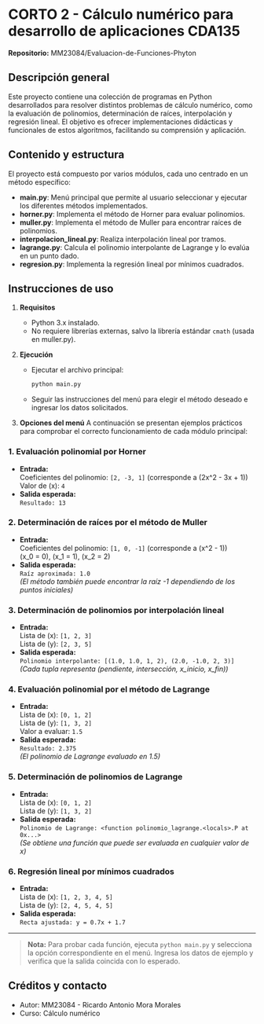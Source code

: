 # CORTO 2 -  Cálculo numérico para desarrollo de aplicaciones CDA135

**Repositorio:** MM23084/Evaluacion-de-Funciones-Phyton

## Descripción general

Este proyecto contiene una colección de programas en Python desarrollados para resolver distintos problemas de cálculo numérico, como la evaluación de polinomios, determinación de raíces, interpolación y regresión lineal. El objetivo es ofrecer implementaciones didácticas y funcionales de estos algoritmos, facilitando su comprensión y aplicación.

## Contenido y estructura

El proyecto está compuesto por varios módulos, cada uno centrado en un método específico:

- **main.py**: Menú principal que permite al usuario seleccionar y ejecutar los diferentes métodos implementados.
- **horner.py**: Implementa el método de Horner para evaluar polinomios.
- **muller.py**: Implementa el método de Muller para encontrar raíces de polinomios.
- **interpolacion_lineal.py**: Realiza interpolación lineal por tramos.
- **lagrange.py**: Calcula el polinomio interpolante de Lagrange y lo evalúa en un punto dado.
- **regresion.py**: Implementa la regresión lineal por mínimos cuadrados.

## Instrucciones de uso

1. **Requisitos**
   - Python 3.x instalado.
   - No requiere librerías externas, salvo la librería estándar `cmath` (usada en muller.py).
   
2. **Ejecución**
   - Ejecutar el archivo principal:
     ```bash
     python main.py
     ```
   - Seguir las instrucciones del menú para elegir el método deseado e ingresar los datos solicitados.

3. **Opciones del menú**
 A continuación se presentan ejemplos prácticos para comprobar el correcto funcionamiento de cada módulo principal:

### 1. Evaluación polinomial por Horner

- **Entrada:**  
  Coeficientes del polinomio: `[2, -3, 1]` (corresponde a \(2x^2 - 3x + 1\))  
  Valor de \(x\): `4`
- **Salida esperada:**  
  `Resultado: 13`

### 2. Determinación de raíces por el método de Muller

- **Entrada:**  
  Coeficientes del polinomio: `[1, 0, -1]` (corresponde a \(x^2 - 1\))  
  \(x_0 = 0\), \(x_1 = 1\), \(x_2 = 2\)
- **Salida esperada:**  
  `Raíz aproximada: 1.0`  
  *(El método también puede encontrar la raíz -1 dependiendo de los puntos iniciales)*

### 3. Determinación de polinomios por interpolación lineal

- **Entrada:**  
  Lista de \(x\): `[1, 2, 3]`  
  Lista de \(y\): `[2, 3, 5]`
- **Salida esperada:**  
  `Polinomio interpolante: [(1.0, 1.0, 1, 2), (2.0, -1.0, 2, 3)]`  
  *(Cada tupla representa (pendiente, intersección, x_inicio, x_fin))*

### 4. Evaluación polinomial por el método de Lagrange

- **Entrada:**  
  Lista de \(x\): `[0, 1, 2]`  
  Lista de \(y\): `[1, 3, 2]`  
  Valor a evaluar: `1.5`
- **Salida esperada:**  
  `Resultado: 2.375`  
  *(El polinomio de Lagrange evaluado en 1.5)*

### 5. Determinación de polinomios de Lagrange

- **Entrada:**  
  Lista de \(x\): `[0, 1, 2]`  
  Lista de \(y\): `[1, 3, 2]`
- **Salida esperada:**  
  `Polinomio de Lagrange: <function polinomio_lagrange.<locals>.P at 0x...>`  
  *(Se obtiene una función que puede ser evaluada en cualquier valor de x)*

### 6. Regresión lineal por mínimos cuadrados

- **Entrada:**  
  Lista de \(x\): `[1, 2, 3, 4, 5]`  
  Lista de \(y\): `[2, 4, 5, 4, 5]`
- **Salida esperada:**  
  `Recta ajustada: y = 0.7x + 1.7`

---

> **Nota:** Para probar cada función, ejecuta `python main.py` y selecciona la opción correspondiente en el menú. Ingresa los datos de ejemplo y verifica que la salida coincida con lo esperado.


## Créditos y contacto

- Autor: MM23084 - Ricardo Antonio Mora Morales
- Curso: Cálculo numérico

